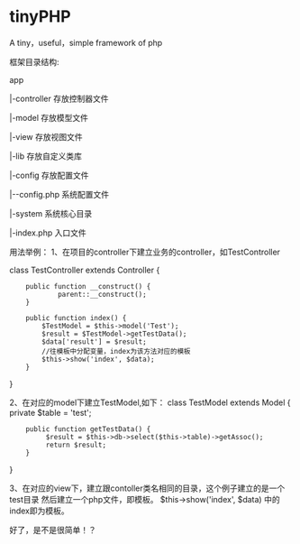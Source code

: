 # tinyPHP
A  tiny，useful，simple framework of  php

框架目录结构:

app

 |-controller	存放控制器文件
 
 |-model		存放模型文件
 
 |-view		存放视图文件
 
 |-lib		存放自定义类库
 
 |-config	存放配置文件
 
 |--config.php   系统配置文件
 
 |-system	系统核心目录
 
 |-index.php	入口文件
 
 用法举例：
 1、在项目的controller下建立业务的controller，如TestController

class TestController extends Controller {
        
        public function __construct() {
                parent::__construct();
        }

        public function index() {
        	$TestModel = $this->model('Test');
        	$result = $TestModel->getTestData();
        	$data['result'] = $result;
			//往模板中分配变量，index为该方法对应的模板
			$this->show('index', $data);
        }
}

2、在对应的model下建立TestModel,如下：
class TestModel extends Model {
		private  $table = 'test';
	
        public function getTestData() {
             $result = $this->db->select($this->table)->getAssoc();
             return $result;
        }
        
}

3、在对应的view下，建立跟contoller类名相同的目录，这个例子建立的是一个test目录
然后建立一个php文件，即模板。
$this->show('index', $data) 中的index即为模板。


好了，是不是很简单！？



